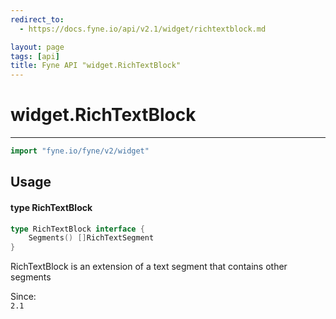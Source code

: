 ```yaml
---
redirect_to:
  - https://docs.fyne.io/api/v2.1/widget/richtextblock.md

layout: page
tags: [api]
title: Fyne API "widget.RichTextBlock"
---
```



# widget.RichTextBlock
---
```go
import "fyne.io/fyne/v2/widget"
```

## Usage

#### type RichTextBlock

```go
type RichTextBlock interface {
	Segments() []RichTextSegment
}
```

RichTextBlock is an extension of a text segment that contains other segments


<div class="since">Since: <code>
2.1</code></div>
